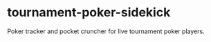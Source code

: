 tournament-poker-sidekick
=========================

Poker tracker and pocket cruncher for live tournament poker players.
